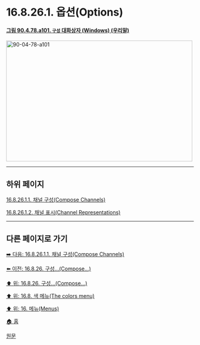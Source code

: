 # 16.8.26.1. 옵션(Options)

<a id="90-04-78-a101"></a>

#### [그림 90.4.78.a101. `구성` 대화상자 (Windows) (우리말)](./90-04-0078-compose.md#90-04-78-a101)
<img width="500" height="324" alt="90-04-78-a101" src="https://github.com/wonder13662/gimp/assets/15767104/01e35985-22bd-48e7-b439-0f4f880e9fcb" />

***

## 하위 페이지

[16.8.26.1.1. 채널 구성(Compose Channels)](./16-08-26-01-01-compose_channels.md)

[16.8.26.1.2. 채널 표시(Channel Representations)](./16-08-26-01-02-channel_representations.md)

***

## 다른 페이지로 가기

[➡️ 다음: 16.8.26.1.1. 채널 구성(Compose Channels)](./16-08-26-01-01-compose_channels.md)

[⬅️ 이전: 16.8.26. 구성…(Compose…)](./16-08-26-00-compose.md)

[⬆️ 위: 16.8.26. 구성…(Compose…)](./16-08-26-00-compose.md)

[⬆️ 위: 16.8. 색 메뉴(The colors menu)](./16-08-00-the-colors-menu.md)

[⬆️ 위: 16. 메뉴(Menus)](./16-00-menus.md)

[🏠 홈](./00-home.md)

[원문](https://docs.gimp.org/2.10/ko/plug-in-compose.html#idm32303)